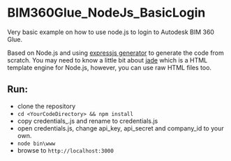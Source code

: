 # BIM360Glue_NodeJs_BasicLogin
Very basic example on how to use node.js to login to Autodesk BIM 360 Glue.

Based on Node.js and using [expressjs generator](https://github.com/expressjs/generator) to generate the code from scratch. You may need to know a little bit about [jade](http://jade-lang.com/) which is a HTML template engine for Node.js, however, you can use raw HTML files too.

## Run:

* clone the repository
* `cd <YourCodeDirectory> && npm install`
* copy credentials_.js and rename to credentials.js
* open credentials.js, change api_key, api_secret and company_id to your own.
* `node bin\www`
* browse to `http://localhost:3000`

